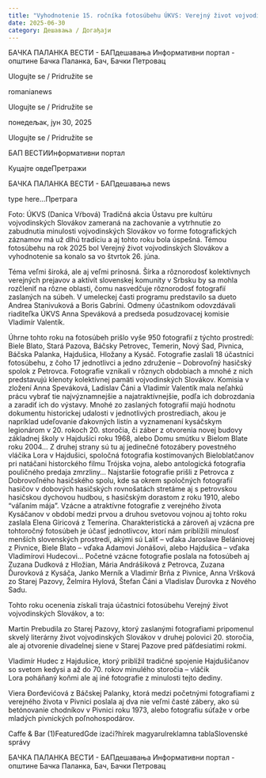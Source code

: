 ```yaml
---
title: "Vyhodnotenie 15. ročníka fotosúbehu ÚKVS: Verejný život vojvodinských Slovákov"
date: 2025-06-30
category: Дешавања / Догађаји
---
```


БАЧКА ПАЛАНКА ВЕСТИ - БАПдешавања Информативни портал - општине Бачка Паланка, Бач, Бачки Петровац

Ulogujte se / Pridružite se

romanianews

Ulogujte se / Pridružite se

понедељак, јун 30, 2025

Ulogujte se / Pridružite se

БАП ВЕСТИИнформативни портал

Куцајте овдеПретражи

БАЧКА ПАЛАНКА ВЕСТИ - БАПдешавања news

type here...Претрага

Foto: ÚKVS (Danica Vŕbová)
            Tradičná akcia Ústavu pre kultúru vojvodinských Slovákov zameraná na zachovanie a vytrhnutie zo zabudnutia minulosti vojvodinských Slovákov vo forme fotografických záznamov má už dlhú tradíciu a aj tohto roku bola úspešná. Témou fotosúbehu na rok 2025 bol Verejný život vojvodinských Slovákov a vyhodnotenie sa konalo sa vo štvrtok 26. júna.

Téma veľmi široká, ale aj veľmi prínosná. Šírka a rôznorodosť kolektívnych verejných prejavov a aktivít slovenskej komunity v Srbsku by sa mohla rozčleniť na rôzne oblasti, čomu nasvedčuje rôznorodosť fotografií zaslaných na súbeh.
V umeleckej časti programu predstavilo sa dueto Andrea Stanivuková a Boris Gabríni. Odmeny účastníkom odovzdávali riaditeľka ÚKVS Anna Speváková a predseda posudzovacej komisie Vladimír Valentík. 


Úhrne tohto roku na fotosúbeh prišlo vyše 950 fotografií z týchto prostredí: Biele Blato, Stará Pazova, Báčsky Petrovec, Temerin, Nový Sad, Pivnica, Báčska Palanka, Hajdušica, Hložany a Kysáč. Fotografie zaslali 18 účastníci fotosúbehu, z čoho 17 jednotlivci a jedno združenie – Dobrovoľný hasičský spolok z Petrovca. Fotografie vznikali v rôznych obdobiach a mnohé z nich predstavujú klenoty kolektívnej pamäti vojvodinských Slovákov.
Komisia v zložení Anna Speváková, Ladislav Čáni a Vladimír Valentík mala neľahkú prácu vybrať tie najvýznamnejšie a najatraktívnejšie, podľa ich dobrozdania a zaradiť ich do výstavy. Mnohé zo zaslaných fotografií majú hodnotu dokumentu historickej udalosti v jednotlivých prostrediach, akou je napríklad udeľovanie ďakovných listín a vyznamenaní kysáčskym legionárom v 20. rokoch 20. storočia, či záber z otvorenia novej budovy základnej školy v Hajdušici roku 1968, alebo Domu smútku v Bielom Blate roku 2004… Z druhej strany sú tu aj jedinečné fotozábery povestného vláčika Lora v Hajdušici, spoločná fotografia kostímovaných Bieloblatčanov pri natáčani historckého filmu Trójska vojna, alebo antologická fotografia pouličného predaja zmrzliny… Najstaršie fotografie prišli z Petrovca z Dobrovoľného hasičského spolu, kde sa okrem spoločných fotografií hasičov v dobových hasičských rovnošatách stretáme aj s petrovskou hasičskou dychovou hudbou, s hasičským dorastom z roku 1910, alebo “váľaním mája”. Vzácne a atraktívne fotografie z verejného života Kysáčanov v období medzi prvou a druhou svetovou vojnou aj tohto roku zaslala Elena Giricová z Temerína.
Charakteristická a zároveň aj vzácna pre tohtoročný fotosúbeh je účasť jednotlivcov, ktorí nám priblížili minulosť menších slovenských prostredí, akými sú Laliť – vďaka Jaroslave Belániovej z Pivnice, Biele Blato – vďaka Adamovi Jonášovi, alebo Hajdušica – vďaka Vladimírovi Hudecovi… Početné vzácne fotografie poslala na fotosúbeh aj Zuzana Dudková z Hložian, Mária Andrášiková z Petrovca, Zuzana Ďurovková z Kysáča, Janko Merník a Vladimír Brňa z Pivnice, Anna Vršková zo Starej Pazovy, Želmíra Hylová, Štefan Čáni a Vladislav Ďurovka z Nového Sadu.


Tohto roku ocenenia získali traja účastníci fotosúbehu Verejný život vojvodinských Slovákov, a to:


Martin Prebudila zo Starej Pazovy, ktorý zaslanými fotografiami pripomenul skvelý literárny život vojvodinských Slovákov v druhej polovici 20. storočia, ale aj otvorenie divadelnej siene v Starej Pazove pred päťdesiatimi rokmi.


Vladimír Hudec z Hajdušice, ktorý priblížil tradičné spojenie Hajdušičanov so svetom kedysi a až do 70. rokov minulého storočia – vláčik Lora poháňaný koňmi ale aj iné fotografie z minulosti tejto dediny.


Viera Đorđevićová z Báčskej Palanky, ktorá medzi početnými fotografiami z verejného života v Pivnici poslala aj dva nie veľmi časté zábery, ako sú betónovanie chodníkov v Pivnici roku 1973, alebo fotografiu súťaže v orbe mladých pivnických poľnohospodárov.

Caffe & Bar (1)FeaturedGde izaći?hírek magyarulreklamna tablaSlovenské správy

БАЧКА ПАЛАНКА ВЕСТИ - БАПдешавања Информативни портал - општине Бачка Паланка, Бач, Бачки Петровац
